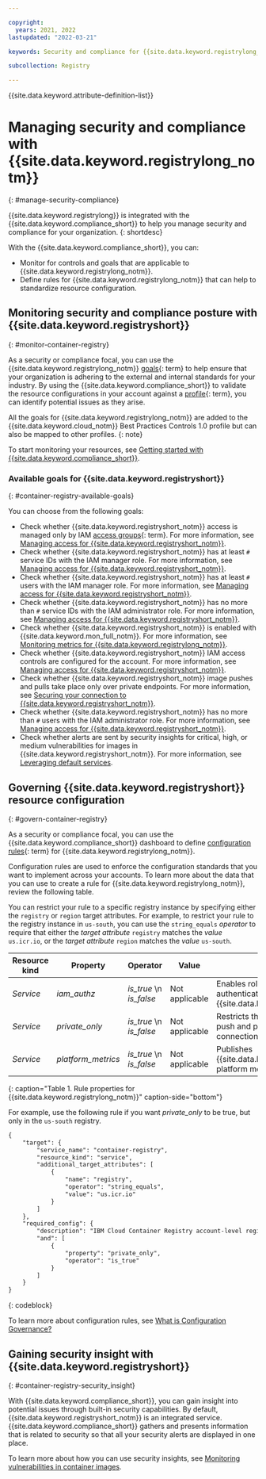 ```yaml
---

copyright:
  years: 2021, 2022
lastupdated: "2022-03-21"

keywords: Security and compliance for {{site.data.keyword.registrylong_notm}}, security for {{site.data.keyword.registrylong_notm}}, compliance for {{site.data.keyword.registrylong_notm}}, managing security and compliance for container registry, monitoring security and compliance for container registry, available goals for container registry, governing container registry, security insight with container registry

subcollection: Registry

---
```


{{site.data.keyword.attribute-definition-list}}


# Managing security and compliance with {{site.data.keyword.registrylong_notm}}
{: #manage-security-compliance}

{{site.data.keyword.registrylong}} is integrated with the {{site.data.keyword.compliance_short}} to help you manage security and compliance for your organization.
{: shortdesc}

With the {{site.data.keyword.compliance_short}}, you can:

- Monitor for controls and goals that are applicable to {{site.data.keyword.registrylong_notm}}.
- Define rules for {{site.data.keyword.registrylong_notm}} that can help to standardize resource configuration.


## Monitoring security and compliance posture with {{site.data.keyword.registryshort}}
{: #monitor-container-registry}

As a security or compliance focal, you can use the {{site.data.keyword.registrylong_notm}} [goals](#x2117978){: term} to help ensure that your organization is adhering to the external and internal standards for your industry. By using the {{site.data.keyword.compliance_short}} to validate the resource configurations in your account against a [profile](#x2034950){: term}, you can identify potential issues as they arise.

All the goals for {{site.data.keyword.registrylong_notm}} are added to the {{site.data.keyword.cloud_notm}} Best Practices Controls 1.0 profile but can also be mapped to other profiles.
{: note}

To start monitoring your resources, see [Getting started with {{site.data.keyword.compliance_short}}](/docs/security-compliance?topic=security-compliance-getting-started).


### Available goals for {{site.data.keyword.registryshort}}
{: #container-registry-available-goals}

You can choose from the following goals:

- Check whether {{site.data.keyword.registryshort_notm}} access is managed only by IAM [access groups](x2160811){: term}. For more information, see [Managing access for {{site.data.keyword.registryshort_notm}}](/docs/Registry?topic=Registry-iam).
- Check whether {{site.data.keyword.registryshort_notm}} has at least `#` service IDs with the IAM manager role. For more information, see [Managing access for {{site.data.keyword.registryshort_notm}}](/docs/Registry?topic=Registry-iam).
- Check whether {{site.data.keyword.registryshort_notm}} has at least `#` users with the IAM manager role. For more information, see [Managing access for {{site.data.keyword.registryshort_notm}}](/docs/Registry?topic=Registry-iam).
- Check whether {{site.data.keyword.registryshort_notm}} has no more than `#` service IDs with the IAM administrator role. For more information, see [Managing access for {{site.data.keyword.registryshort_notm}}](/docs/Registry?topic=Registry-iam).
- Check whether {{site.data.keyword.registryshort_notm}} is enabled with {{site.data.keyword.mon_full_notm}}. For more information, see [Monitoring metrics for {{site.data.keyword.registrylong_notm}}](/docs/Registry?topic=Registry-registry_monitor).
- Check whether {{site.data.keyword.registryshort_notm}} IAM access controls are configured for the account. For more information, see [Managing access for {{site.data.keyword.registryshort_notm}}](/docs/Registry?topic=Registry-iam).
- Check whether {{site.data.keyword.registryshort_notm}} image pushes and pulls take place only over private endpoints. For more information, see [Securing your connection to {{site.data.keyword.registryshort_notm}}](/docs/Registry?topic=Registry-registry_private).
- Check whether {{site.data.keyword.registryshort_notm}} has no more than `#` users with the IAM administrator role. For more information, see [Managing access for {{site.data.keyword.registryshort_notm}}](/docs/Registry?topic=Registry-iam).
- Check whether alerts are sent by security insights for critical, high, or medium vulnerabilities for images in {{site.data.keyword.registryshort_notm}}. For more information, see [Leveraging default services](/docs/security-compliance?topic=security-compliance-setup-services).

## Governing {{site.data.keyword.registryshort}} resource configuration
{: #govern-container-registry}

As a security or compliance focal, you can use the {{site.data.keyword.compliance_short}} dashboard to define [configuration rules](#x3084914){: term} for {{site.data.keyword.registrylong_notm}}.

Configuration rules are used to enforce the configuration standards that you want to implement across your accounts. To learn more about the data that you can use to create a rule for {{site.data.keyword.registrylong_notm}}, review the following table.

You can restrict your rule to a specific registry instance by specifying either the `registry` or `region` target attributes. For example, to restrict your rule to the registry instance in `us-south`, you can use the `string_equals` *operator* to require that either the *target attribute* `registry` matches the *value* `us.icr.io`, or the *target attribute* `region` matches the *value* `us-south`.

| Resource kind | Property | Operator | Value | Description |
|---------------|----------|----------|-------|-------------|
| *Service* | *iam_authz* | *is_true*  \n *is_false* | Not applicable | Enables role-based authorization for authenticating with {{site.data.keyword.iamlong}}. |
| *Service* | *private_only* | *is_true*  \n *is_false* | Not applicable | Restricts the account so that it can push and pull images by using private connections only. |
| *Service* | *platform_metrics* | *is_true*  \n *is_false* | Not applicable | Publishes {{site.data.keyword.registrylong_notm}} platform metrics. |
{: caption="Table 1. Rule properties for {{site.data.keyword.registrylong_notm}}" caption-side="bottom"}

For example, use the following rule if you want *private_only* to be true, but only in the `us-south` registry.

```txt
{
    "target": {
        "service_name": "container-registry",
        "resource_kind": "service",
        "additional_target_attributes": [
            {
                "name": "registry",
                "operator": "string_equals",
                "value": "us.icr.io"
            }
        ]
    },
    "required_config": {
        "description": "IBM Cloud Container Registry account-level regional settings",
        "and": [
            {
                "property": "private_only",
                "operator": "is_true"
            }
        ]
    }
}
```
{: codeblock}

To learn more about configuration rules, see [What is Configuration Governance?](/docs/security-compliance?topic=security-compliance-what-is-governance)

## Gaining security insight with {{site.data.keyword.registryshort}}
{: #container-registry-security_insight}

With {{site.data.keyword.compliance_short}}, you can gain insight into potential issues through built-in security capabilities. By default, {{site.data.keyword.registryshort_notm}} is an integrated service. {{site.data.keyword.compliance_short}} gathers and presents information that is related to security so that all your security alerts are displayed in one place.

To learn more about how you can use security insights, see [Monitoring vulnerabilities in container images](/docs/security-compliance?topic=security-compliance-setup-services#setup-images).


